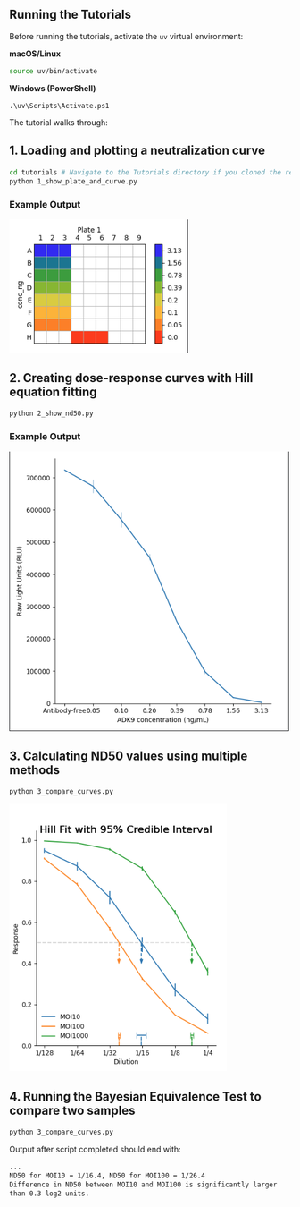 ## Running the Tutorials

Before running the tutorials, activate the `uv` virtual environment:

**macOS/Linux**

```bash
source uv/bin/activate
```
**Windows (PowerShell)**
```
.\uv\Scripts\Activate.ps1
```

The tutorial walks through:

## 1. Loading and plotting a neutralization curve
```bash
cd tutorials # Navigate to the Tutorials directory if you cloned the repository
python 1_show_plate_and_curve.py
```

### Example Output

![Plate layout](./show_plate.png)
## 2. Creating dose-response curves with Hill equation fitting
```bash
python 2_show_nd50.py
```
### Example Output

![Raw luminescence, averaged at each concentration](./raw_curve.png)
## 3. Calculating ND50 values using multiple methods
```bash
python 3_compare_curves.py
```
![Fitted Hill curves, ND50 values and credible intervals](./hill_fits.png)

## 4. Running the Bayesian Equivalence Test to compare two samples
```bash
python 3_compare_curves.py
```
Output after script completed should end with:
```
...
ND50 for MOI10 = 1/16.4, ND50 for MOI100 = 1/26.4
Difference in ND50 between MOI10 and MOI100 is significantly larger than 0.3 log2 units.
```


